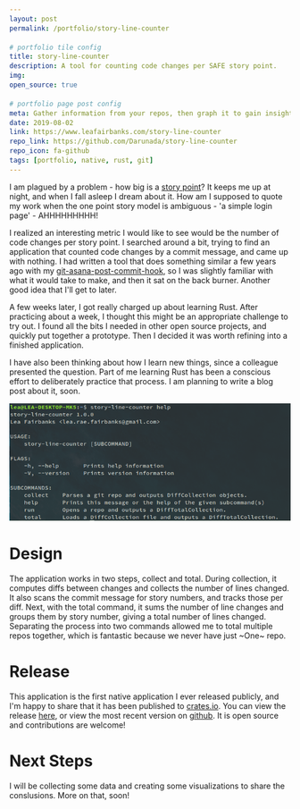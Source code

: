 ```yaml
---
layout: post
permalink: /portfolio/story-line-counter

# portfolio tile config
title: story-line-counter
description: A tool for counting code changes per SAFE story point.
img:
open_source: true

# portfolio page post config
meta: Gather information from your repos, then graph it to gain insights on your code changes.
date: 2019-08-02
link: https://www.leafairbanks.com/story-line-counter
repo_link: https://github.com/Darunada/story-line-counter
repo_icon: fa-github
tags: [portfolio, native, rust, git]
---
```


I am plagued by a problem - how big is a [story point](https://www.scaledagileframework.com/story/)?  It keeps me up 
at night, and when I fall asleep I dream about it. How am I supposed to quote my work when the one point story 
model is ambiguous - 'a simple login page' - AHHHHHHHHH!

I realized an interesting metric I would like to see would be the number of code changes per story point.  I 
searched around a bit, trying to find an application that counted code changes by a commit message, and came up with
nothing. I had written a tool that does something similar a few years ago with my 
[git-asana-post-commit-hook](https://github.com/Darunada/git-asana-post-commit-hook), so I was slightly familiar with 
what it would take to make, and then it sat on the back burner.  Another good idea that I'll get to later.  

A few weeks later, I got really charged up about learning Rust.  After practicing about a week, I thought this might 
be an appropriate challenge to try out.  I found all the bits I needed in other open source projects, and quickly put together 
a prototype.  Then I decided it was worth refining into a finished application.

I have also been thinking about how I learn new things, since a colleague presented the question. Part of me learning 
Rust has been a conscious effort to deliberately practice that process. I am planning to write a blog post about it, soon.

<div class="col three">
    <img src="/img/portfolio/story-line-counter/helps-screen.png" alt="The story-line-counter Help page" 
    title="That is some nice help."/>
</div>

# Design

The application works in two steps, collect and total.  During collection, it computes diffs between changes
and collects the number of lines changed.  It also scans the commit message for story numbers, and tracks those per diff.
Next, with the total command, it sums the number of line changes and groups them by story number, giving a 
total number of lines changed.  Separating the process into two commands allowed me to total multiple repos together, 
which is fantastic because we never have just ~One~ repo.

# Release

This application is the first native application I ever released publicly, and I'm happy to share that it has been published
to [crates.io](https://crates.io).  You can view the release [here](https://crates.io/crates/story-line-counter), or view the most 
recent version on [github](https://github.com/Darunada/story-line-counter).  It is open source and contributions are welcome!

# Next Steps

I will be collecting some data and creating some visualizations to share the conslusions.  More on that, soon!